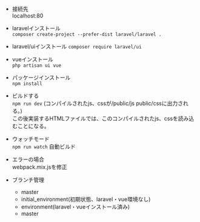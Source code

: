 - 接続先  
localhost:80

- laravelインストール  
`composer create-project --prefer-dist laravel/laravel .`  
- laravel/uiインストール 
`composer require laravel/ui`  
- vueインストール    
`php artisan ui vue`
- パッケージインストール  
`npm install`  
- ビルドする  
`npm run dev`  (コンパイルされたjs、cssが/public/js public/cssに出力される。)  
この後実装するHTMLファイルでは、このコンパイルされたjs、cssを読み込むことになる。  
- ウォッチモード  
`npm run watch`  自動ビルド

- エラーの場合  
webpack.mix.jsを修正  

- ブランチ管理  
  - master
  - initial_environment(初期状態、laravel・vue環境なし)
  - environment(laravel・vueインストール済み)
  - master